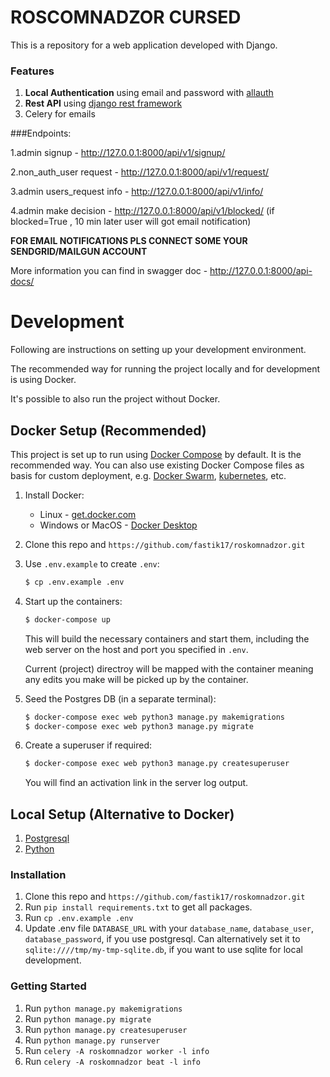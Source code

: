 # ROSCOMNADZOR CURSED

This is a repository for a web application developed with Django.



### Features

1. **Local Authentication** using email and password with [allauth](https://pypi.org/project/django-allauth/)
2. **Rest API** using [django rest framework](http://www.django-rest-framework.org/)
3. Celery for emails



###Endpoints:

1.admin signup - http://127.0.0.1:8000/api/v1/signup/

2.non_auth_user request - http://127.0.0.1:8000/api/v1/request/

3.admin users_request info  - http://127.0.0.1:8000/api/v1/info/

4.admin make decision  - http://127.0.0.1:8000/api/v1/blocked/ 
(if blocked=True , 10 min later user will got email notification)

**FOR EMAIL NOTIFICATIONS PLS CONNECT SOME YOUR SENDGRID/MAILGUN ACCOUNT**


More information you can find in swagger doc - http://127.0.0.1:8000/api-docs/

# Development

Following are instructions on setting up your development environment.

The recommended way for running the project locally and for development is using Docker.

It's possible to also run the project without Docker.

## Docker Setup (Recommended)

This project is set up to run using [Docker Compose](https://docs.docker.com/compose/) by default. It is the recommended way. You can also use existing Docker Compose files as basis for custom deployment, e.g. [Docker Swarm](https://docs.docker.com/engine/swarm/), [kubernetes](https://kubernetes.io/), etc.

1. Install Docker:
   - Linux - [get.docker.com](https://get.docker.com/)
   - Windows or MacOS - [Docker Desktop](https://www.docker.com/products/docker-desktop)
1. Clone this repo and `https://github.com/fastik17/roskomnadzor.git`

1. Use `.env.example` to create `.env`:
   ```sh
   $ cp .env.example .env
   ```
1. Start up the containers:

   ```sh
   $ docker-compose up
   ```

   This will build the necessary containers and start them, including the web server on the host and port you specified in `.env`.

   Current (project) directroy will be mapped with the container meaning any edits you make will be picked up by the container.

1. Seed the Postgres DB (in a separate terminal):
   ```sh
   $ docker-compose exec web python3 manage.py makemigrations
   $ docker-compose exec web python3 manage.py migrate
   ```
1. Create a superuser if required:
   ```sh
   $ docker-compose exec web python3 manage.py createsuperuser
   ```
   You will find an activation link in the server log output.
 
## Local Setup (Alternative to Docker)

1. [Postgresql](https://www.postgresql.org/download/)
2. [Python](https://www.python.org/downloads/release/python-365/)

### Installation


1. Clone this repo and `https://github.com/fastik17/roskomnadzor.git`
2. Run `pip install requirements.txt` to get all packages.
3. Run `cp .env.example .env`
4. Update .env file `DATABASE_URL` with your `database_name`, `database_user`, `database_password`, if you use postgresql.
   Can alternatively set it to `sqlite:////tmp/my-tmp-sqlite.db`, if you want to use sqlite for local development.

### Getting Started

1. Run `python manage.py makemigrations`
2. Run `python manage.py migrate`
3. Run `python manage.py createsuperuser`
4. Run `python manage.py runserver`
5. Run `celery -A roskomnadzor worker -l info`
6. Run `celery -A roskomnadzor beat -l info
`
